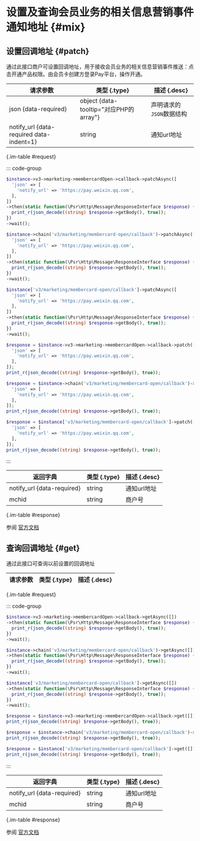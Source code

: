 # 设置及查询会员业务的相关信息营销事件通知地址 {#mix}

## 设置回调地址 {#patch}

通过此接口商户可设置回调地址，用于接收会员业务的相关信息营销事件推送：点击开通产品权限。由会员卡创建方登录Pay平台，操作开通。

| 请求参数 | 类型 {.type} | 描述 {.desc}
| --- | --- | ---
| json {data-required} | object {data-tooltip="对应PHP的array"} | 声明请求的`JSON`数据结构
| notify_url {data-required data-indent=1} | string | 通知url地址

{.im-table #request}

::: code-group

```php [异步纯链式]
$instance->v3->marketing->membercardOpen->callback->patchAsync([
  'json' => [
    'notify_url' => 'https://pay.weixin.qq.com',
  ],
])
->then(static function(\Psr\Http\Message\ResponseInterface $response) {
  print_r(json_decode((string) $response->getBody(), true));
})
->wait();
```

```php [异步声明式]
$instance->chain('v3/marketing/membercard-open/callback')->patchAsync([
  'json' => [
    'notify_url' => 'https://pay.weixin.qq.com',
  ],
])
->then(static function(\Psr\Http\Message\ResponseInterface $response) {
  print_r(json_decode((string) $response->getBody(), true));
})
->wait();
```

```php [异步属性式]
$instance['v3/marketing/membercard-open/callback']->patchAsync([
  'json' => [
    'notify_url' => 'https://pay.weixin.qq.com',
  ],
])
->then(static function(\Psr\Http\Message\ResponseInterface $response) {
  print_r(json_decode((string) $response->getBody(), true));
})
->wait();
```

```php [同步纯链式]
$response = $instance->v3->marketing->membercardOpen->callback->patch([
  'json' => [
    'notify_url' => 'https://pay.weixin.qq.com',
  ],
]);
print_r(json_decode((string) $response->getBody(), true));
```

```php [同步声明式]
$response = $instance->chain('v3/marketing/membercard-open/callback')->patch([
  'json' => [
    'notify_url' => 'https://pay.weixin.qq.com',
  ],
]);
print_r(json_decode((string) $response->getBody(), true));
```

```php [同步属性式]
$response = $instance['v3/marketing/membercard-open/callback']->patch([
  'json' => [
    'notify_url' => 'https://pay.weixin.qq.com',
  ],
]);
print_r(json_decode((string) $response->getBody(), true));
```

:::

| 返回字典 | 类型 {.type} | 描述 {.desc}
| --- | --- | ---
| notify_url {data-required} | string | 通知url地址
| mchid | string | 商户号

{.im-table #response}

参阅 [官方文档](https://pay.weixin.qq.com/doc/v3/partner/4012714353)

## 查询回调地址 {#get}

通过此接口可查询以前设置的回调地址

| 请求参数 | 类型 {.type} | 描述 {.desc}
| --- | --- | ---

{.im-table #request}

::: code-group

```php [异步纯链式]
$instance->v3->marketing->membercardOpen->callback->getAsync([])
->then(static function(\Psr\Http\Message\ResponseInterface $response) {
  print_r(json_decode((string) $response->getBody(), true));
})
->wait();
```

```php [异步声明式]
$instance->chain('v3/marketing/membercard-open/callback')->getAsync([])
->then(static function(\Psr\Http\Message\ResponseInterface $response) {
  print_r(json_decode((string) $response->getBody(), true));
})
->wait();
```

```php [异步属性式]
$instance['v3/marketing/membercard-open/callback']->getAsync([])
->then(static function(\Psr\Http\Message\ResponseInterface $response) {
  print_r(json_decode((string) $response->getBody(), true));
})
->wait();
```

```php [同步纯链式]
$response = $instance->v3->marketing->membercardOpen->callback->get([]);
print_r(json_decode((string) $response->getBody(), true));
```

```php [同步声明式]
$response = $instance->chain('v3/marketing/membercard-open/callback')->get([]);
print_r(json_decode((string) $response->getBody(), true));
```

```php [同步属性式]
$response = $instance['v3/marketing/membercard-open/callback']->get([]);
print_r(json_decode((string) $response->getBody(), true));
```

:::

| 返回字典 | 类型 {.type} | 描述 {.desc}
| --- | --- | ---
| notify_url {data-required} | string | 通知url地址
| mchid | string | 商户号

{.im-table #response}

参阅 [官方文档](https://pay.weixin.qq.com/wiki/doc/apiv3/wxpay/marketing/membercard_open/chapter6_2.shtml)
